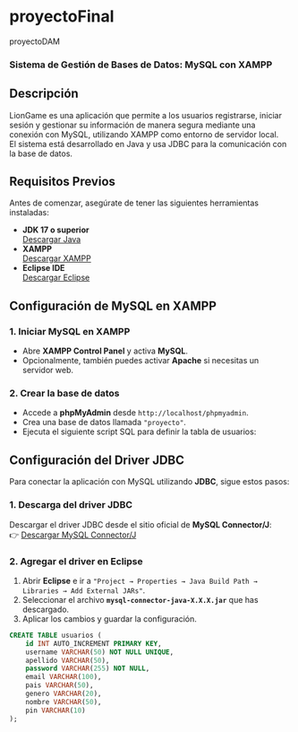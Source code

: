 # proyectoFinal
proyectoDAM
### Sistema de Gestión de Bases de Datos: MySQL con XAMPP  

## Descripción  
LionGame es una aplicación que permite a los usuarios registrarse, iniciar sesión y gestionar su información de manera segura mediante una conexión con MySQL, utilizando XAMPP como entorno de servidor local.  
El sistema está desarrollado en Java y usa JDBC para la comunicación con la base de datos.  

## Requisitos Previos  
Antes de comenzar, asegúrate de tener las siguientes herramientas instaladas:  

- **JDK 17 o superior**  
  [Descargar Java](https://www.oracle.com/java/technologies/javase-downloads.html)  
- **XAMPP**  
  [Descargar XAMPP](https://www.apachefriends.org/es/index.html)  
- **Eclipse IDE**  
  [Descargar Eclipse](https://www.eclipse.org/downloads/)  

## Configuración de MySQL en XAMPP  
### 1. Iniciar MySQL en XAMPP  
- Abre **XAMPP Control Panel** y activa **MySQL**.  
- Opcionalmente, también puedes activar **Apache** si necesitas un servidor web.  

### 2. Crear la base de datos  
- Accede a **phpMyAdmin** desde `http://localhost/phpmyadmin`.  
- Crea una base de datos llamada `"proyecto"`.  
- Ejecuta el siguiente script SQL para definir la tabla de usuarios:  

## Configuración del Driver JDBC  
Para conectar la aplicación con MySQL utilizando **JDBC**, sigue estos pasos:  

### 1. Descarga del driver JDBC  
Descargar el driver JDBC desde el sitio oficial de **MySQL Connector/J**:  
👉 [Descargar MySQL Connector/J](https://dev.mysql.com/downloads/connector/j/)  

### 2. Agregar el driver en Eclipse  
1. Abrir **Eclipse** e ir a `"Project → Properties → Java Build Path → Libraries → Add External JARs"`.  
2. Seleccionar el archivo **`mysql-connector-java-X.X.X.jar`** que has descargado.  
3. Aplicar los cambios y guardar la configuración.
```sql
CREATE TABLE usuarios (
    id INT AUTO_INCREMENT PRIMARY KEY,
    username VARCHAR(50) NOT NULL UNIQUE,
    apellido VARCHAR(50),
    password VARCHAR(255) NOT NULL,
    email VARCHAR(100),
    pais VARCHAR(50),
    genero VARCHAR(20),
    nombre VARCHAR(50),
    pin VARCHAR(10)
);
